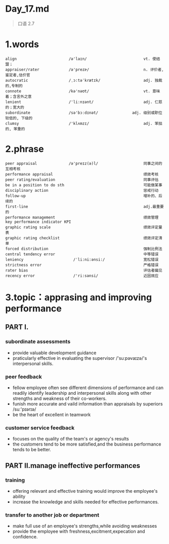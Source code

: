 # Day_17.md
> 口语 2.7
# 1.words
    align                       /ə'laɪn/                         vt. 使结盟；
    appraiser/rater             /ə'prezɚ/                        n. 评价者,鉴定者,估价官
    autocratic                  /ˌɔ:təˈkrætɪk/                   adj. 独裁的,专制的
    connote                     /kə'nəʊt/                        vt. 意味着；含言外之意
    lenient                     /'liːnɪənt/                      adj. 仁慈的；宽大的
    subordinate                 /sə'bɔːdɪnət/               adj. 级别或职位较低的, 下级的
    clumsy                      /'klʌmzɪ/                        adj. 笨拙的, 笨重的

# 2.phrase
    peer appraisal              /ə'preɪz(ə)l/                    同事之间的互相考核
    performance appraisal                                        绩效考核
    peer rating/evaluation                                       同事评估
    be in a position to do sth                                   可能做某事
    disciplinary action                                          惩戒行动
    follow-up                                                    增补的、后续的
    first-line                                                   adj.最重要的
    performance management                                       绩效管理
    key performance indicator KPI                
    graphic rating scale                                         绩效评定量表
    graphic rating checklist                                     绩效评定清单
    forced distribution                                          强制比例法
    central tendency error                                       中等错误
    leniency                      /ˈli:ni:ənsi:/                 宽松错误
    strictness error                                             严格错误
    rater bias                                                   评估者偏见
    recency error                 /'ri:sənsi/                    近因效应

# 3.topic：apprasing and improving performance
## PART I.
### subordinate assessments
- provide valuable development guidance
- praticularly effective in evaluating the supervisor /'suːpəvaɪzə/'s interpersonal skills.
### peer feedback
- fellow employee often see different dimensions of performance and can readily 
identify leadership and interpersonal skills along with other strengths and weakness 
of their co-workers.
- funish more accurate and vaild information than appraisals by superiors /suː'pɪərɪə/
- be the heart of excellent in teamwork

### customer service feedback
- focuses on the quality of the team's or agency's results
- the customers tend to be more satisfied,and the business performance tends to be better.

## PART II.manage ineffective performances
### training
- offering relevant and effective training would improve the employee's ability
- increase the knowledge and skills needed for effective performances.

### transfer to another job or department
- make full use of an employee's strengths,while avoiding weaknesses
- provide the employee with freshness,excitment,expecation and confidence.








